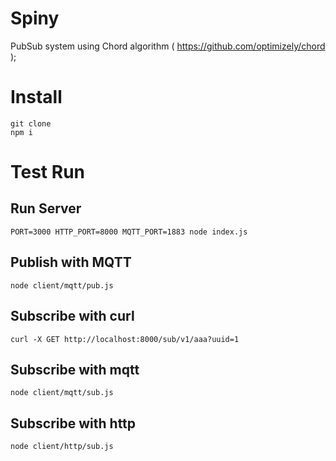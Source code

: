 Spiny
=====

PubSub system using Chord algorithm ( https://github.com/optimizely/chord );



# Install

```
git clone
npm i
```


# Test Run

## Run Server

```
PORT=3000 HTTP_PORT=8000 MQTT_PORT=1883 node index.js
```

## Publish with MQTT

```
node client/mqtt/pub.js
```

## Subscribe with curl

```
curl -X GET http://localhost:8000/sub/v1/aaa?uuid=1
```

## Subscribe with mqtt

```
node client/mqtt/sub.js
```

## Subscribe with http

```
node client/http/sub.js
```